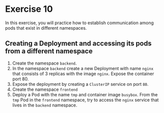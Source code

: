 # Exercise 10

In this exercise, you will practice how to establish communication among pods that exist in different namespaces.

## Creating a Deployment and accessing its pods from a different namespace

1. Create the namespace `backend`.
2. In the namespace `backend` create a new Deployment with name `nginx` that consists of 3 replicas with the image `nginx`. Expose the container port 80.
3. Expose the deployment by creating a `ClusterIP` service on port `80`.
4. Create the namespace `frontend`
5. Deploy a Pod with the name `tmp` and container image `busybox`. From the `tmp` Pod in the `frontend` namespace, try to access the `nginx` service that lives in the `backend` namespace.
